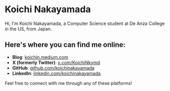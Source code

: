 # Koichi Nakayamada

Hi, I'm Koichi Nakayamada, a Computer Science student at De Anza College in the US, from Japan.

## Here's where you can find me online:

- **Blog**: [koichin.medium.com](https://koichin.medium.com)
- **X (formerly Twitter)**: [x.com/KoichiNkymd](https://x.com/KoichiNkymd)
- **GitHub**: [github.com/koichinakayamada](https://github.com/koichinakayamada)
- **LinkedIn**: [linkedin.com/koichinakayamada](https://www.linkedin.com/in/koichinakayamada/)

Feel free to connect with me through any of these platforms!
